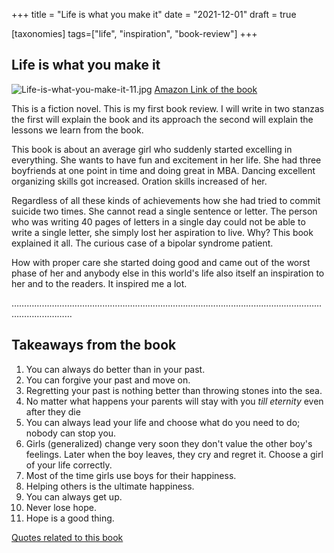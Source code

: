 +++
title = "Life is what you make it"
date = "2021-12-01"
draft = true

[taxonomies]
tags=["life", "inspiration", "book-review"]
+++
## Life is what you make it

![Life-is-what-you-make-it-11.jpg](https://cdn.hashnode.com/res/hashnode/image/upload/v1639550954743/jIlzXygIj.jpeg)
[Amazon Link of the book](https://www.amazon.in/Life-What-Make-Preeti-Shenoy/dp/9380349300/)

This is a fiction novel. This is my first book review. I will write in two stanzas the first will explain the book and its approach the second will explain the lessons we learn from the book.

This book is about an average girl who suddenly started excelling in everything.
She wants to have fun and excitement in her life.
She had three boyfriends at one point in time and doing great in MBA. Dancing excellent organizing skills got increased. Oration skills increased of her.

Regardless of all these kinds of achievements how she had tried to commit suicide two times. She cannot read a single sentence or letter. The person who was writing 40 pages of letters in a single day could not be able to write a single letter, she simply lost her aspiration to live. Why? This book explained it all. The curious case of a bipolar syndrome patient.

How with proper care she started doing good and came out of the worst phase of her and anybody else in this world's life also itself an inspiration to her and to the readers. It inspired me a lot.

…………………………………………………………………………………………………………………………………

## Takeaways from the book


1. You can always do better than in your past.
2. You can forgive your past and move on.
3. Regretting your past is nothing better than throwing stones into the sea.
4. No matter what happens your parents will stay with you *till eternity*  even after they die
5. You can always lead your life and choose what do you need to do; nobody can stop you.
6. Girls (generalized) change very soon they don't value the other boy's feelings. Later when the boy leaves, they cry and regret it. Choose a girl of your life correctly.
7. Most of the time girls use boys for their happiness.
8. Helping others is the ultimate happiness.
9. You can always get up.
10. Never lose hope.
11. Hope is a good thing.
	

[Quotes related to this book](https://www.goodreads.com/work/quotes/15779085-life-is-what-you-make-it-a-story-of-love-hope-and-how-determination-ca)